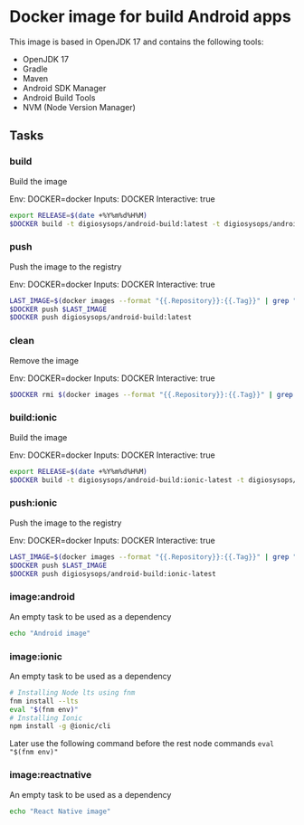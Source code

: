 # Docker image for build Android apps

This image  is based in OpenJDK 17 and contains the following tools:

- OpenJDK 17
- Gradle
- Maven
- Android SDK Manager
- Android Build Tools
- NVM (Node Version Manager)

## Tasks

### build

Build the image

Env: DOCKER=docker
Inputs: DOCKER
Interactive: true

```bash
export RELEASE=$(date +%Y%m%d%H%M)
$DOCKER build -t digiosysops/android-build:latest -t digiosysops/android-build:$RELEASE .
```

### push

Push the image to the registry

Env: DOCKER=docker
Inputs: DOCKER
Interactive: true

```bash
LAST_IMAGE=$(docker images --format "{{.Repository}}:{{.Tag}}" | grep "digiosysops/android-build:" | grep -v "latest" | sort -r | head -n 1)
$DOCKER push $LAST_IMAGE
$DOCKER push digiosysops/android-build:latest
```

### clean

Remove the image

Env: DOCKER=docker
Inputs: DOCKER
Interactive: true

```bash
$DOCKER rmi $(docker images --format "{{.Repository}}:{{.Tag}}" | grep "digiosysops/android-build:" | sort -r)
```

### build:ionic

Build the image

Env: DOCKER=docker
Inputs: DOCKER
Interactive: true

```bash
export RELEASE=$(date +%Y%m%d%H%M)
$DOCKER build -t digiosysops/android-build:ionic-latest -t digiosysops/android-build:ionic-$RELEASE --build-arg FINISHTASK=image:ionic .
```

### push:ionic

Push the image to the registry

Env: DOCKER=docker
Inputs: DOCKER
Interactive: true

```bash
LAST_IMAGE=$(docker images --format "{{.Repository}}:{{.Tag}}" | grep "digiosysops/android-build:ionic-" | grep -v "latest" | sort -r | head -n 1)
$DOCKER push $LAST_IMAGE
$DOCKER push digiosysops/android-build:ionic-latest
```

### image:android

An empty task to be used as a dependency

```bash
echo "Android image"
```

### image:ionic

An empty task to be used as a dependency

```bash
# Installing Node lts using fnm
fnm install --lts
eval "$(fnm env)"
# Installing Ionic
npm install -g @ionic/cli
```

Later use the following command before the rest node commands `eval "$(fnm env)"`

### image:reactnative

An empty task to be used as a dependency

```bash
echo "React Native image"
```
